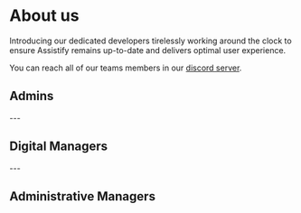 <!-- Team information -->
<script setup>
import { VPTeamMembers } from 'vitepress/theme'

const members = [
  {
    avatar: 'https://japi.rest/discord/v1/user/773193286776389653/avatar',
    name: 'Axel',
    title: 'Owner',
    links: [
      { icon: 'github', link: 'https://github.com/kakarot-dev' },
      { icon: 'discord', link: 'https://discord.com/users/773193286776389653' }
    ]
  },
  {
    avatar: 'https://japi.rest/discord/v1/user/741549223127941170/avatar',
    name: 'Preet Suthar',
    title: 'Co-Owner & Developer',
    links: [
      { icon: 'github', link: 'https://github.com/preetsuthar17' },
      { icon: 'discord', link: 'https://discord.com/users/741549223127941170' },
      { icon: 'linkedin', link: 'https://www.linkedin.com/in/preet-suthar-41b460243/' }
    ]
  },
  {
    avatar: 'https://japi.rest/discord/v1/user/510065483693817867/avatar',
    name: 'Toxic Dev',
    title: 'Co-Owner & Developer',
    links: [
      { icon: 'github', link: 'https://github.com/TheRealToxicDev' },
      { icon: 'discord', link: 'https://discord.com/users/510065483693817867' }
    ]
  },  
]

const members2 = [

  {
    avatar: 'https://japi.rest/discord/v1/user/766983509944172554/avatar',
    name: 'Breezely',
    title: 'Community Manager',
    links: [
      { icon: 'discord', link: 'https://discord.com/users/766983509944172554' }
    ]
  },
  {
    avatar: 'https://japi.rest/discord/v1/user/877402928745447435/avatar',
    name: 'Afnan',
    title: 'Developer',
    links: [
        { icon: 'github', link: 'https://github.com/Afnanksalal' },
      { icon: 'discord', link: 'https://discord.com/users/877402928745447435' }
    ]
  },
]

const members3 = [
{
    avatar: 'https://japi.rest/discord/v1/user/622890595614195722/avatar',
    name: 'Tazhys',
    title: 'System Manager',
    links: [
        { icon: 'github', link: 'https://github.com/tazhys' },
        { icon: 'discord', link: 'https://discord.com/users/622890595614195722' }
    ]
  },
  {
    avatar: 'https://japi.rest/discord/v1/user/1180973138998210667/avatar',
    name: 'Ryuu',
    title: 'Billing Manager',
    links: [
        { icon: 'discord', link: 'https://discord.com/users/1180973138998210667' }
    ]
  },
]
</script>

# About us

Introducing our dedicated developers tirelessly working around the clock to ensure Assistify remains up-to-date and delivers optimal user experience.

You can reach all of our teams members in our [discord server](https://dsc.gg/assistify).

## Admins
<VPTeamMembers size="small" :members="members" />
---

## Digital Managers
<VPTeamMembers size="small" :members="members2" />
---

## Administrative Managers
<VPTeamMembers size="small" :members="members3" />